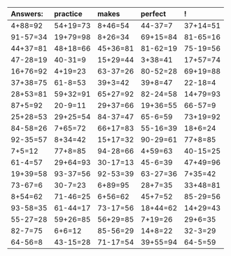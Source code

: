 | Answers: | practice | makes | perfect | ! |
| :--- | :--- | :--- | :--- | :--- |
| 4+88=92 | 54+19=73 | 8+46=54 | 44-37=7 | 37+14=51 | 
| 91-57=34 | 19+79=98 | 8+26=34 | 69+15=84 | 81-65=16 | 
| 44+37=81 | 48+18=66 | 45+36=81 | 81-62=19 | 75-19=56 | 
| 47-28=19 | 40-31=9 | 15+29=44 | 3+38=41 | 17+57=74 | 
| 16+76=92 | 4+19=23 | 63-37=26 | 80-52=28 | 69+19=88 | 
| 37+38=75 | 61-8=53 | 39+3=42 | 39+8=47 | 22-18=4 | 
| 28+53=81 | 59+32=91 | 65+27=92 | 82-24=58 | 14+79=93 | 
| 87+5=92 | 20-9=11 | 29+37=66 | 19+36=55 | 66-57=9 | 
| 25+28=53 | 29+25=54 | 84-37=47 | 65-6=59 | 73+19=92 | 
| 84-58=26 | 7+65=72 | 66+17=83 | 55-16=39 | 18+6=24 | 
| 92-35=57 | 8+34=42 | 15+17=32 | 90-29=61 | 77+8=85 | 
| 7+5=12 | 77+8=85 | 94-28=66 | 4+59=63 | 40-15=25 | 
| 61-4=57 | 29+64=93 | 30-17=13 | 45-6=39 | 47+49=96 | 
| 19+39=58 | 93-37=56 | 92-53=39 | 63-27=36 | 7+35=42 | 
| 73-67=6 | 30-7=23 | 6+89=95 | 28+7=35 | 33+48=81 | 
| 8+54=62 | 71-46=25 | 6+56=62 | 45+7=52 | 85-29=56 | 
| 93-58=35 | 61-44=17 | 73-17=56 | 18+44=62 | 14+29=43 | 
| 55-27=28 | 59+26=85 | 56+29=85 | 7+19=26 | 29+6=35 | 
| 82-7=75 | 6+6=12 | 85-56=29 | 14+8=22 | 32-3=29 | 
| 64-56=8 | 43-15=28 | 71-17=54 | 39+55=94 | 64-5=59 | 
